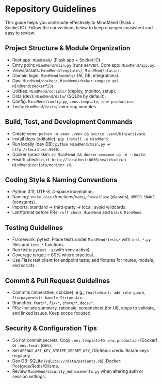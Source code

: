 # Repository Guidelines

This guide helps you contribute effectively to MindMend (Flask + Socket.IO).
Follow the conventions below to keep changes consistent and easy to review.

## Project Structure & Module Organization
- Root app: `MindMend/` (Flask app + Socket.IO).
- Entry point: `MindMend/main.py` (runs server). Core app: `MindMend/app.py`.
- Views/assets: `MindMend/templates/`, `MindMend/static/`.
- Domain logic: `MindMend/models/` (AI, DB, integrations).
- Ops: `MindMend/docker/`, `MindMend/docker-compose.yml`, `MindMend/Dockerfile`.
- Utilities: `MindMend/scripts/` (deploy, monitor, setup).
- Data (dev): `MindMend/data/` (SQLite by default).
- Config: `MindMend/config.py`, `.env.template`, `.env.production`.
- Tests: `MindMend/tests/` mirroring modules.

## Build, Test, and Development Commands
- Create venv: `python -m venv .venv && source .venv/bin/activate`.
- Install deps (editable): `pip install -e MindMend`.
- Run locally (dev DB): `python MindMend/main.py` → `http://localhost:5000`.
- Docker (prod-like): `cd MindMend && docker-compose up -d --build`.
- Health check: `curl http://localhost:8000/health` or run `MindMend/scripts/monitor.sh`.

## Coding Style & Naming Conventions
- Python 3.11, UTF-8, 4-space indentation.
- Naming: `snake_case` (functions/vars), `PascalCase` (classes), `UPPER_SNAKE` (constants).
- Imports: standard → third-party → local; avoid wildcards.
- Lint/format before PRs: `ruff check MindMend` and `black MindMend`.

## Testing Guidelines
- Framework: pytest. Place tests under `MindMend/tests/` with `test_*.py` files and `test_*` functions.
- Run tests: `pytest -q` (with venv active).
- Coverage target: ≥ 80% where practical.
- Use Flask test client for endpoint tests; add fixtures for routes, models, and scripts.

## Commit & Pull Request Guidelines
- Commits (imperative, concise): e.g., `feat(admin): add role guard`, `fix(payments): handle Stripe 4xx`.
- Branches: `feat/*`, `fix/*`, `chore/*`, `docs/*`.
- PRs: include summary, rationale, screenshots (for UI), steps to validate, and linked issues. Keep scope focused.

## Security & Configuration Tips
- Do not commit secrets. Copy `.env.template` to `.env.production` (Docker) or `.env.local` (dev).
- Set `OPENAI_API_KEY`, `STRIPE_SECRET_KEY`, DB/Redis creds. Rotate keys regularly.
- Dev DB: SQLite (`sqlite:///data/patients.db`). Docker: Postgres/Redis/Ollama.
- Review `MindMend/security_enhancements.py` when altering auth or session settings.

